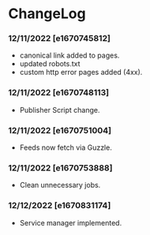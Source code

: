 # ChangeLog
### 12/11/2022 [e1670745812]
- canonical link added to pages.
- updated robots.txt
- custom http error pages added (4xx).

### 12/11/2022 [e1670748113]
- Publisher Script change.

### 12/11/2022 [e1670751004]
- Feeds now fetch via Guzzle.

### 12/11/2022 [e1670753888]
- Clean unnecessary jobs.

### 12/12/2022 [e1670831174]
- Service manager implemented.

